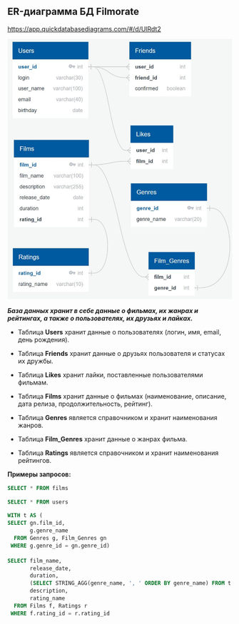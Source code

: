 
## ER-диаграмма БД Filmorate

https://app.quickdatabasediagrams.com/#/d/UlRdt2

![Untitled (1)](Postgres.jpg)

**_База данных хранит в себе данные о фильмах, их жанрах и рейтингах, а также о пользователях, их друзьях и лайках._**

- Таблица **Users** хранит данные о пользователях (логин, имя, email, день рождения).

- Таблица **Friends** хранит данные о друзьях пользователя и статусах их дружбы.

- Таблица **Likes** хранит лайки, поставленные пользователями фильмам.

- Таблица **Films** хранит данные о фильмах (наименование, описание, дата релиза, продолжительность, рейтинг).

- Таблица **Genres** является справочником и хранит наименования жанров.

- Таблица **Film_Genres** хранит данные о жанрах фильма.

- Таблица **Ratings** является справочником и хранит наименования рейтингов.

**Примеры запросов:**

```sql
SELECT * FROM films
```

```sql
SELECT * FROM users
```

```sql
WITH t AS (
SELECT gn.film_id, 
       g.genre_name
  FROM Genres g, Film_Genres gn
 WHERE g.genre_id = gn.genre_id)

SELECT film_name,
       release_date,
       duration,
       (SELECT STRING_AGG(genre_name, ', ' ORDER BY genre_name) FROM t WHERE t.film_id = f.film_id) AS genres,
       description,
       rating_name
  FROM Films f, Ratings r
 WHERE f.rating_id = r.rating_id
```
